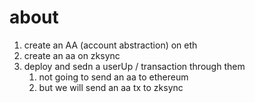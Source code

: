 # about

1. create an AA (account abstraction) on eth
2. create an aa on zksync
3. deploy and sedn a userUp / transaction through them
   1. not going to send an aa to ethereum
   2. but we will send an aa tx to zksync